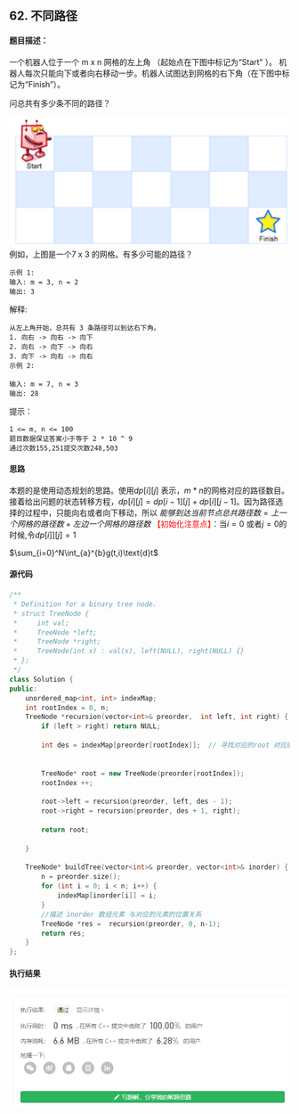 ## 62. 不同路径
#### 题目描述：
一个机器人位于一个 m x n 网格的左上角 （起始点在下图中标记为“Start” ）。
机器人每次只能向下或者向右移动一步。机器人试图达到网格的右下角（在下图中标记为“Finish”）。

问总共有多少条不同的路径？

![](./images/62%20uniquePaths.png)
例如，上图是一个7 x 3 的网格。有多少可能的路径？

 
```
示例 1:
输入: m = 3, n = 2
输出: 3
```
解释:
```
从左上角开始，总共有 3 条路径可以到达右下角。
1. 向右 -> 向右 -> 向下
2. 向右 -> 向下 -> 向右
3. 向下 -> 向右 -> 向右
示例 2:

输入: m = 7, n = 3
输出: 28
``` 

提示：
```
1 <= m, n <= 100
题目数据保证答案小于等于 2 * 10 ^ 9
通过次数155,251提交次数248,503
```
#### 思路
本题的是使用动态规划的思路。使用$dp[i][j]$ 表示，$m*n$的网格对应的路径数目。接着给出问题的状态转移方程，$dp[i][j]=dp[i-1][j]+dp[i][j-1]$。因为路径选择的过程中，只能向右或者向下移动，所以
$能够到达当前节点总共路径数=上一个网格的路径数+左边一个网格的路径数$
<font color=red>【初始化注意点】</font>：当$i = 0$ 或者$j=0$的时候,令$dp[i]][j]=1$

$\sum_{i=0}^N\int_{a}^{b}g(t,i)\text{d}t$
#### 源代码
```C++
/**
 * Definition for a binary tree node.
 * struct TreeNode {
 *     int val;
 *     TreeNode *left;
 *     TreeNode *right;
 *     TreeNode(int x) : val(x), left(NULL), right(NULL) {}
 * };
 */
class Solution {
public:
    unordered_map<int, int> indexMap;
    int rootIndex = 0, n;
    TreeNode *recursion(vector<int>& preorder,  int left, int right) {
        if (left > right) return NULL;

        int des = indexMap[preorder[rootIndex]];  // 寻找对应的root 对应的位置


        TreeNode* root = new TreeNode(preorder[rootIndex]);
        rootIndex ++;

        root->left = recursion(preorder, left, des - 1);
        root->right = recursion(preorder, des + 1, right);

        return root;

    }

    TreeNode* buildTree(vector<int>& preorder, vector<int>& inorder) {
        n = preorder.size();
        for (int i = 0; i < n; i++) {
            indexMap[inorder[i]] = i;
        }
        //描述 inorder 数组元素 与对应的元素的位置关系  
        TreeNode *res =  recursion(preorder, 0, n-1);
        return res;
    }
};
```

#### 执行结果
![显示](./images/62%20result_uniquePaths.png)
